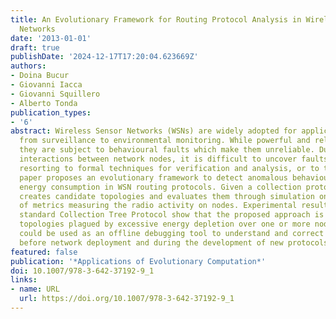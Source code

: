 ```yaml
---
title: An Evolutionary Framework for Routing Protocol Analysis in Wireless Sensor
  Networks
date: '2013-01-01'
draft: true
publishDate: '2024-12-17T17:20:04.623669Z'
authors:
- Doina Bucur
- Giovanni Iacca
- Giovanni Squillero
- Alberto Tonda
publication_types:
- '6'
abstract: Wireless Sensor Networks (WSNs) are widely adopted for applications ranging
  from surveillance to environmental monitoring. While powerful and relatively inexpensive,
  they are subject to behavioural faults which make them unreliable. Due to the complex
  interactions between network nodes, it is difficult to uncover faults in a WSN by
  resorting to formal techniques for verification and analysis, or to testing. This
  paper proposes an evolutionary framework to detect anomalous behaviour related to
  energy consumption in WSN routing protocols. Given a collection protocol, the framework
  creates candidate topologies and evaluates them through simulation on the basis
  of metrics measuring the radio activity on nodes. Experimental results using the
  standard Collection Tree Protocol show that the proposed approach is able to unveil
  topologies plagued by excessive energy depletion over one or more nodes, and thus
  could be used as an offline debugging tool to understand and correct the issues
  before network deployment and during the development of new protocols.
featured: false
publication: '*Applications of Evolutionary Computation*'
doi: 10.1007/978-3-642-37192-9_1
links:
- name: URL
  url: https://doi.org/10.1007/978-3-642-37192-9_1
---
```


